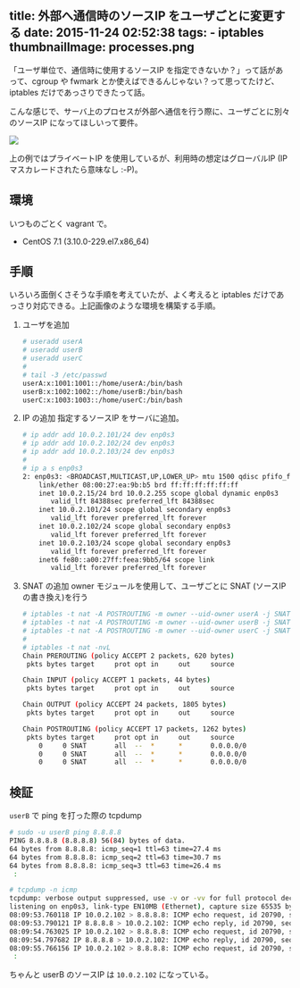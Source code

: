 title: 外部へ通信時のソースIP をユーザごとに変更する
date: 2015-11-24 02:52:38
tags:
    - iptables
thumbnailImage: processes.png
---

「ユーザ単位で、通信時に使用するソースIP を指定できないか？」って話があって、cgroup や fwmark とか使えばできるんじゃない？って思ってたけど、iptables だけであっさりできたって話。

<!-- more -->

こんな感じで、サーバ上のプロセスが外部へ通信を行う際に、ユーザごとに別々のソースIP になってほしいって要件。

![](processes.png)

上の例ではプライベートIP を使用しているが、利用時の想定はグローバルIP (IPマスカレードされたら意味なし :-P)。


環境
----------------------------------------------------------------------
いつものごとく vagrant で。

- CentOS 7.1 (3.10.0-229.el7.x86_64)


手順
----------------------------------------------------------------------
いろいろ面倒くさそうな手順を考えていたが、よく考えると iptables だけであっさり対応できる。上記画像のような環境を構築する手順。

1. ユーザを追加

    ```sh
    # useradd userA
    # useradd userB
    # useradd userC
    #
    # tail -3 /etc/passwd
    userA:x:1001:1001::/home/userA:/bin/bash
    userB:x:1002:1002::/home/userB:/bin/bash
    userC:x:1003:1003::/home/userC:/bin/bash
    ```

1. IP の追加
    指定するソースIP をサーバに追加。

    ```sh
    # ip addr add 10.0.2.101/24 dev enp0s3
    # ip addr add 10.0.2.102/24 dev enp0s3
    # ip addr add 10.0.2.103/24 dev enp0s3
    # 
    # ip a s enp0s3
    2: enp0s3: <BROADCAST,MULTICAST,UP,LOWER_UP> mtu 1500 qdisc pfifo_fast state UP qlen 1000
        link/ether 08:00:27:ea:9b:b5 brd ff:ff:ff:ff:ff:ff
        inet 10.0.2.15/24 brd 10.0.2.255 scope global dynamic enp0s3
           valid_lft 84388sec preferred_lft 84388sec
        inet 10.0.2.101/24 scope global secondary enp0s3
           valid_lft forever preferred_lft forever
        inet 10.0.2.102/24 scope global secondary enp0s3
           valid_lft forever preferred_lft forever
        inet 10.0.2.103/24 scope global secondary enp0s3
           valid_lft forever preferred_lft forever
        inet6 fe80::a00:27ff:feea:9bb5/64 scope link
           valid_lft forever preferred_lft forever
    ```

1. SNAT の追加
    owner モジュールを使用して、ユーザごとに SNAT (ソースIPの書き換え)を行う

    ```sh
    # iptables -t nat -A POSTROUTING -m owner --uid-owner userA -j SNAT --to-source 10.0.2.101
    # iptables -t nat -A POSTROUTING -m owner --uid-owner userB -j SNAT --to-source 10.0.2.102
    # iptables -t nat -A POSTROUTING -m owner --uid-owner userC -j SNAT --to-source 10.0.2.103
    #
    # iptables -t nat -nvL
    Chain PREROUTING (policy ACCEPT 2 packets, 620 bytes)
     pkts bytes target     prot opt in     out     source               destination
    
    Chain INPUT (policy ACCEPT 1 packets, 44 bytes)
     pkts bytes target     prot opt in     out     source               destination
    
    Chain OUTPUT (policy ACCEPT 24 packets, 1805 bytes)
     pkts bytes target     prot opt in     out     source               destination
    
    Chain POSTROUTING (policy ACCEPT 17 packets, 1262 bytes)
     pkts bytes target     prot opt in     out     source               destination
        0     0 SNAT       all  --  *      *       0.0.0.0/0            0.0.0.0/0            owner UID match 1001 to:10.0.2.101
        0     0 SNAT       all  --  *      *       0.0.0.0/0            0.0.0.0/0            owner UID match 1002 to:10.0.2.102
        0     0 SNAT       all  --  *      *       0.0.0.0/0            0.0.0.0/0            owner UID match 1003 to:10.0.2.103
    ```


検証
----------------------------------------------------------------------

`userB` で ping を打った際の tcpdump

```sh
# sudo -u userB ping 8.8.8.8
PING 8.8.8.8 (8.8.8.8) 56(84) bytes of data.
64 bytes from 8.8.8.8: icmp_seq=1 ttl=63 time=27.4 ms
64 bytes from 8.8.8.8: icmp_seq=2 ttl=63 time=30.7 ms
64 bytes from 8.8.8.8: icmp_seq=3 ttl=63 time=26.4 ms
 :
```
```sh
# tcpdump -n icmp
tcpdump: verbose output suppressed, use -v or -vv for full protocol decode
listening on enp0s3, link-type EN10MB (Ethernet), capture size 65535 bytes
08:09:53.760118 IP 10.0.2.102 > 8.8.8.8: ICMP echo request, id 20790, seq 1, length 64
08:09:53.790121 IP 8.8.8.8 > 10.0.2.102: ICMP echo reply, id 20790, seq 1, length 64
08:09:54.763025 IP 10.0.2.102 > 8.8.8.8: ICMP echo request, id 20790, seq 2, length 64
08:09:54.797682 IP 8.8.8.8 > 10.0.2.102: ICMP echo reply, id 20790, seq 2, length 64
08:09:55.766156 IP 10.0.2.102 > 8.8.8.8: ICMP echo request, id 20790, seq 3, length 64
 :
```

ちゃんと userB のソースIP は `10.0.2.102` になっている。

